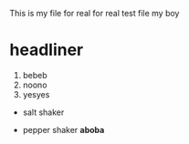 This is my file for real for real test file my boy
# headliner
1. bebeb
2. noono
3. yesyes

- salt shaker
* pepper shaker
**aboba**  
